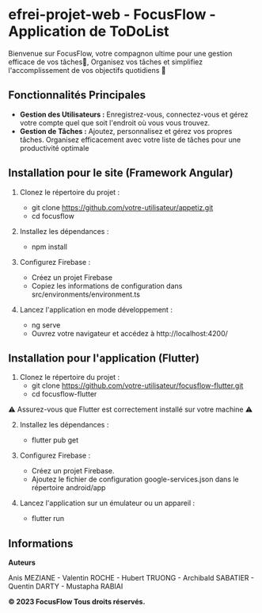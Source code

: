 # efrei-projet-web - FocusFlow - Application de ToDoList

Bienvenue sur FocusFlow, votre compagnon ultime pour une gestion efficace de vos tâches📝, Organisez vos tâches et simplifiez l'accomplissement de vos objectifs quotidiens 💪

## Fonctionnalités Principales

- **Gestion des Utilisateurs :** Enregistrez-vous, connectez-vous et gérez votre compte quel que soit l'endroit où vous vous trouvez.
- **Gestion de Tâches :** Ajoutez, personnalisez et gérez vos propres tâches. Organisez efficacement avec votre liste de tâches pour une productivité optimale 


## Installation pour le site (Framework Angular)

1. Clonez le répertoire du projet :
    - git clone https://github.com/votre-utilisateur/appetiz.git
    - cd focusflow

2. Installez les dépendances :
    - npm install

3. Configurez Firebase :
    - Créez un projet Firebase
    - Copiez les informations de configuration dans src/environments/environment.ts

4. Lancez l'application en mode développement :
    - ng serve
    - Ouvrez votre navigateur et accédez à http://localhost:4200/

## Installation pour l'application (Flutter)

1. Clonez le répertoire du projet :
    - git clone https://github.com/votre-utilisateur/focusflow-flutter.git
    - cd focusflow-flutter

⚠️ Assurez-vous que Flutter est correctement installé sur votre machine ⚠️

2. Installez les dépendances :
    - flutter pub get

3. Configurez Firebase :
    - Créez un projet Firebase.
    - Ajoutez le fichier de configuration google-services.json dans le répertoire android/app

4. Lancez l'application sur un émulateur ou un appareil :
    - flutter run

## Informations

**Auteurs**

Anis MEZIANE - Valentin ROCHE - Hubert TRUONG - Archibald SABATIER - Quentin DARTY - Mustapha RABIAI


**© 2023 FocusFlow Tous droits réservés.**
